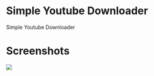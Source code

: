 # Simple Youtube Downloader
Simple Youtube Downloader

# Screenshots
![](https://funprogramming.eu/NGIfHZ.png)
